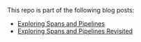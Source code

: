 This repo is part of the following blog posts:
- [Exploring Spans and Pipelines](https://timiskhakov.github.io/posts/exploring-spans-and-pipelines)
- [Exploring Spans and Pipelines Revisited](https://timiskhakov.github.io/posts/exploring-spans-and-pipelines-revisited)
